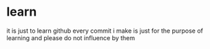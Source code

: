 # learn
it is just to learn github
every commit i make is just for the purpose of learning and please do not influence by them
